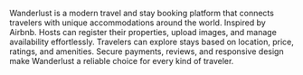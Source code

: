 Wanderlust is a modern travel and stay booking platform that connects travelers with unique accommodations around the world.
Inspired by Airbnb.
Hosts can register their properties, upload images, and manage availability effortlessly.
Travelers can explore stays based on location, price, ratings, and amenities.
Secure payments, reviews, and responsive design make Wanderlust a reliable choice for every kind of traveler.

